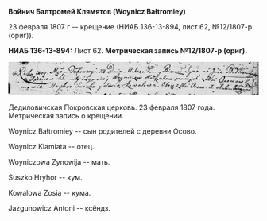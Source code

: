**Войнич Балтромей Клямятов (Woynicz Bałtromiey)**

23 февраля 1807 г -- крещение (НИАБ 136-13-894, лист 62, №12/1807-р
(ориг)).

**НИАБ 136-13-894:** Лист 62. **Метрическая запись №12/1807-р (ориг).**

![](./media/b5122decf1bcf44922f576296e0acfd09a7463dc.png)

Дедиловичская Покровская церковь. 23 февраля 1807 года. Метрическая
запись о крещении.

Woynicz Bałtromiey -- сын родителей с деревни Осовo.

Woynicz Klamiata -- отец.

Woyniczowa Zynowija -- мать.

Suszko Hryhor -- кум.

Kowalowa Zosia -- кума.

Jazgunowicz Antoni -- ксёндз.
